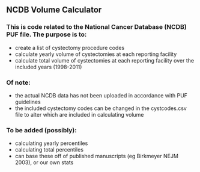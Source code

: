 ## NCDB Volume Calculator

### This is code related to the National Cancer Database (NCDB) PUF file. The purpose is to:
* create a list of cystectomy procedure codes
* calculate yearly volume of cystectomies at each reporting facility
* calculate total volume of cystectomies at each reporting facility over the included years (1998-2011)

### Of note:
* the actual NCDB data has not been uploaded in accordance with PUF guidelines
* the included cystectomy codes can be changed in the cystcodes.csv file to alter which are included in calculating volume

### To be added (possibly):
* calculating yearly percentiles
* calculating total percentiles
* can base these off of published manuscripts (eg Birkmeyer NEJM 2003), or our own stats